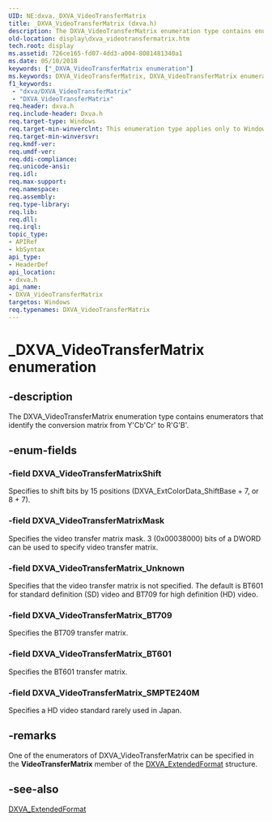```yaml
---
UID: NE:dxva._DXVA_VideoTransferMatrix
title: _DXVA_VideoTransferMatrix (dxva.h)
description: The DXVA_VideoTransferMatrix enumeration type contains enumerators that identify the conversion matrix from Y'Cb'Cr' to R'G'B'.
old-location: display\dxva_videotransfermatrix.htm
tech.root: display
ms.assetid: 726ce165-fd07-4dd3-a004-8081481340a1
ms.date: 05/10/2018
keywords: ["_DXVA_VideoTransferMatrix enumeration"]
ms.keywords: DXVA_VideoTransferMatrix, DXVA_VideoTransferMatrix enumeration [Display Devices], DXVA_VideoTransferMatrixMask, DXVA_VideoTransferMatrixShift, DXVA_VideoTransferMatrix_BT601, DXVA_VideoTransferMatrix_BT709, DXVA_VideoTransferMatrix_SMPTE240M, DXVA_VideoTransferMatrix_Unknown, _DXVA_VideoTransferMatrix, display.dxva_videotransfermatrix, dxva/DXVA_VideoTransferMatrix, dxva/DXVA_VideoTransferMatrixMask, dxva/DXVA_VideoTransferMatrixShift, dxva/DXVA_VideoTransferMatrix_BT601, dxva/DXVA_VideoTransferMatrix_BT709, dxva/DXVA_VideoTransferMatrix_SMPTE240M, dxva/DXVA_VideoTransferMatrix_Unknown, dxvaref_82624d1d-650f-41a2-a8d2-fb8c9936caab.xml
f1_keywords:
 - "dxva/DXVA_VideoTransferMatrix"
 - "DXVA_VideoTransferMatrix"
req.header: dxva.h
req.include-header: Dxva.h
req.target-type: Windows
req.target-min-winverclnt: This enumeration type applies only to Windows Server 2003 with SP1 and later, and Windows XP with SP2 and later.
req.target-min-winversvr: 
req.kmdf-ver: 
req.umdf-ver: 
req.ddi-compliance: 
req.unicode-ansi: 
req.idl: 
req.max-support: 
req.namespace: 
req.assembly: 
req.type-library: 
req.lib: 
req.dll: 
req.irql: 
topic_type:
- APIRef
- kbSyntax
api_type:
- HeaderDef
api_location:
- dxva.h
api_name:
- DXVA_VideoTransferMatrix
targetos: Windows
req.typenames: DXVA_VideoTransferMatrix
---
```


# _DXVA_VideoTransferMatrix enumeration


## -description


The DXVA_VideoTransferMatrix enumeration type contains enumerators that identify the conversion matrix from Y'Cb'Cr' to R'G'B'.


## -enum-fields




### -field DXVA_VideoTransferMatrixShift

Specifies to shift bits by 15 positions (DXVA_ExtColorData_ShiftBase + 7, or 8 + 7).


### -field DXVA_VideoTransferMatrixMask

Specifies the video transfer matrix mask. 3 (0x00038000) bits of a DWORD can be used to specify video transfer matrix.


### -field DXVA_VideoTransferMatrix_Unknown

Specifies that the video transfer matrix is not specified. The default is BT601 for standard definition (SD) video and BT709 for high definition (HD) video.


### -field DXVA_VideoTransferMatrix_BT709

Specifies the BT709 transfer matrix.


### -field DXVA_VideoTransferMatrix_BT601

Specifies the BT601 transfer matrix.


### -field DXVA_VideoTransferMatrix_SMPTE240M

Specifies a HD video standard rarely used in Japan.


## -remarks



One of the enumerators of DXVA_VideoTransferMatrix can be specified in the <b>VideoTransferMatrix</b> member of the <a href="https://docs.microsoft.com/windows-hardware/drivers/ddi/dxva/ns-dxva-_dxva_extendedformat">DXVA_ExtendedFormat</a> structure.




## -see-also




<a href="https://docs.microsoft.com/windows-hardware/drivers/ddi/dxva/ns-dxva-_dxva_extendedformat">DXVA_ExtendedFormat</a>
 

 

